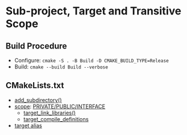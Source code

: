 # Sub-project, Target and Transitive Scope

## Build Procedure
- Configure: `cmake -S . -B Build -D CMAKE_BUILD_TYPE=Release`
- Build: `cmake --build Build --verbose`

## CMakeLists.txt
- [add_subdirectory()](https://cmake.org/cmake/help/latest/command/add_subdirectory.html)
- [scope](https://cmake.org/cmake/help/latest/manual/cmake-buildsystem.7.html#target-usage-requirements): [PRIVATE/PUBLIC/INTERFACE](https://stackoverflow.com/questions/26243169/cmake-target-include-directories-meaning-of-scope)
  - [target_link_libraries()](https://cmake.org/cmake/help/latest/command/target_link_libraries.html)
  - [target_compile_definitions](https://cmake.org/cmake/help/latest/command/target_include_directories.html)
- [target alias](https://cmake.org/cmake/help/latest/command/add_library.html#alias-libraries)

